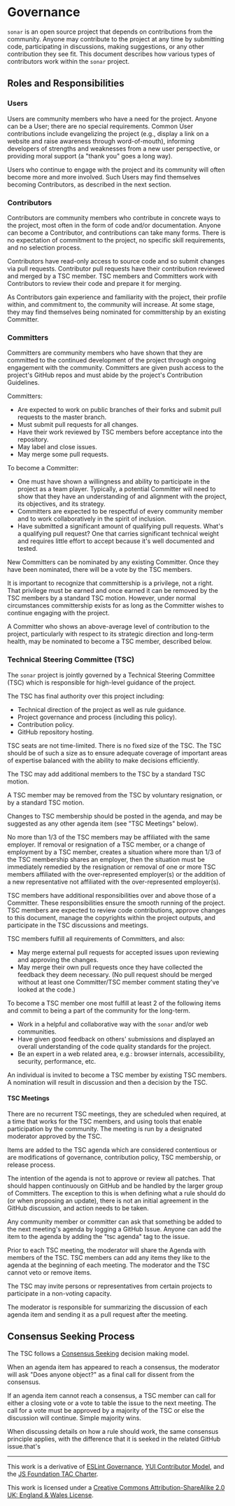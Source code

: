 # Governance

`sonar` is an open source project that depends on contributions from the
community. Anyone may contribute to the project at any time by submitting code,
participating in discussions, making suggestions, or any other contribution
they see fit. This document describes how various types of contributors work
within the `sonar` project.

## Roles and Responsibilities

### Users

Users are community members who have a need for the project. Anyone can be a
User; there are no special requirements. Common User contributions include
evangelizing the project (e.g., display a link on a website and raise awareness
through word-of-mouth), informing developers of strengths and weaknesses from a
new user perspective, or providing moral support (a "thank you" goes a long
way).

Users who continue to engage with the project and its community will often
become more and more involved. Such Users may find themselves becoming
Contributors, as described in the next section.

### Contributors

Contributors are community members who contribute in concrete ways to the
project, most often in the form of code and/or documentation. Anyone can become
a Contributor, and contributions can take many forms. There is no expectation
of commitment to the project, no specific skill requirements, and no selection
process.

Contributors have read-only access to source code and so submit changes via
pull requests. Contributor pull requests have their contribution reviewed and
merged by a TSC member. TSC members and Committers work with Contributors to
review their code and prepare it for merging.

As Contributors gain experience and familiarity with the project, their profile
within, and commitment to, the community will increase. At some stage, they may
find themselves being nominated for committership by an existing Committer.

### Committers

Committers are community members who have shown that they are committed to the
continued development of the project through ongoing engagement with the
community. Committers are given push access to the project's GitHub repos and
must abide by the project's Contribution Guidelines.

Committers:

* Are expected to work on public branches of their forks and submit pull
  requests to the master branch.
* Must submit pull requests for all changes.
* Have their work reviewed by TSC members before acceptance into the repository.
* May label and close issues.
* May merge some pull requests.

To become a Committer:

* One must have shown a willingness and ability to participate in the project
  as a team player. Typically, a potential Committer will need to show that
  they have an understanding of and alignment with the project, its objectives,
  and its strategy.
* Committers are expected to be respectful of every community member and to
  work collaboratively in the spirit of inclusion.
* Have submitted a significant amount of qualifying pull requests. What's a
  qualifying pull request? One that carries significant technical weight and
  requires little effort to accept because it's well documented and tested.

New Committers can be nominated by any existing Committer. Once they have been
nominated, there will be a vote by the TSC members.

It is important to recognize that committership is a privilege, not a right.
That privilege must be earned and once earned it can be removed by the TSC
members by a standard TSC motion. However, under normal circumstances
committership exists for as long as the Committer wishes to continue engaging
with the project.

A Committer who shows an above-average level of contribution to the project,
particularly with respect to its strategic direction and long-term health, may
be nominated to become a TSC member, described below.

### Technical Steering Committee (TSC)

The `sonar` project is jointly governed by a Technical Steering Committee (TSC)
which is responsible for high-level guidance of the project.

The TSC has final authority over this project including:

* Technical direction of the project as well as rule guidance.
* Project governance and process (including this policy).
* Contribution policy.
* GitHub repository hosting.

TSC seats are not time-limited. There is no fixed size of the TSC. The TSC
should be of such a size as to ensure adequate coverage of important areas of
expertise balanced with the ability to make decisions efficiently.

The TSC may add additional members to the TSC by a standard TSC motion.

A TSC member may be removed from the TSC by voluntary resignation, or by a
standard TSC motion.

Changes to TSC membership should be posted in the agenda, and may be suggested
as any other agenda item (see "TSC Meetings" below).

No more than 1/3 of the TSC members may be affiliated with the same employer.
If removal or resignation of a TSC member, or a change of employment by a TSC
member, creates a situation where more than 1/3 of the TSC membership shares an
employer, then the situation must be immediately remedied by the resignation or
removal of one or more TSC members affiliated with the over-represented
employer(s) or the addition of a new representative not affiliated with the
over-represented employer(s).

TSC members have additional responsibilities over and above those of a
Committer. These responsibilities ensure the smooth running of the project. TSC
members are expected to review code contributions, approve changes to this
document, manage the copyrights within the project outputs, and participate in
the TSC discussions and meetings.

TSC members fulfill all requirements of Committers, and also:

* May merge external pull requests for accepted issues upon reviewing and
  approving the changes.
* May merge their own pull requests once they have collected the feedback they
  deem necessary. (No pull request should be merged without at least one
  Committer/TSC member comment stating they've looked at the code.)

To become a TSC member one most fulfill at least 2 of the following items and
commit to being a part of the community for the long-term.

* Work in a helpful and collaborative way with the `sonar` and/or web
  communities.
* Have given good feedback on others' submissions and displayed an overall
  understanding of the code quality standards for the project.
* Be an expert in a web related area, e.g.: browser internals, accessibility,
  security, performance, etc.

An individual is invited to become a TSC member by existing TSC members. A
nomination will result in discussion and then a decision by the TSC.

#### TSC Meetings

There are no recurrent TSC meetings, they are scheduled when required, at a
time that works for the TSC members, and using tools that enable participation
by the community. The meeting is run by a designated moderator approved by the
TSC.

Items are added to the TSC agenda which are considered contentious or are
modifications of governance, contribution policy, TSC membership, or release
process.

The intention of the agenda is not to approve or review all patches. That
should happen continuously on GitHub and be handled by the larger group of
Committers. The exception to this is when defining what a rule should do (or
when proposing an update), there is not an initial agreement in the GitHub
discussion, and action needs to be taken.

Any community member or committer can ask that something be added to the next
meeting's agenda by logging a GitHub Issue. Anyone can add the item to the
agenda by adding the "tsc agenda" tag to the issue.

Prior to each TSC meeting, the moderator will share the Agenda with members of
the TSC. TSC members can add any items they like to the agenda at the beginning
of each meeting. The moderator and the TSC cannot veto or remove items.

The TSC may invite persons or representatives from certain projects to
participate in a non-voting capacity.

The moderator is responsible for summarizing the discussion of each agenda item
and sending it as a pull request after the meeting.

## Consensus Seeking Process

The TSC follows a [Consensus
Seeking](http://en.wikipedia.org/wiki/Consensus-seeking_decision-making)
decision making model.

When an agenda item has appeared to reach a consensus, the moderator will ask
"Does anyone object?" as a final call for dissent from the consensus.

If an agenda item cannot reach a consensus, a TSC member can call for either a
closing vote or a vote to table the issue to the next meeting. The call for a
vote must be approved by a majority of the TSC or else the discussion will
continue. Simple majority wins.

When discussing details on how a rule should work, the same consensus principle
applies, with the difference that it is seeked in the related GitHub issue.that's

----

This work is a derivative of [ESLint
Governance](https://github.com/eslint/eslint.github.io/blob/14196f4f4fd0d0be5a2f2a972929fd30f6c26d46/docs/maintainer-guide/governance.md),
[YUI Contributor Model](https://github.com/yui/yui3/wiki/Contributor-Model),
and the [JS Foundation TAC Charter](https://github.com/JSFoundation/TAC/blob/1aacc0c8be7b3bdf93519befcd15c5be8c000330/TAC-Charter.md).

This work is licensed under a [Creative Commons Attribution-ShareAlike 2.0 UK:
England & Wales License](http://creativecommons.org/licenses/by-sa/2.0/uk/).
